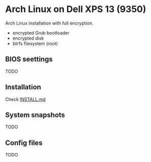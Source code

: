 # Arch Linux on Dell XPS 13 (9350)

Arch Linux installation with full encryption.
  * encrypted Grub bootloader
  * encrypted disk
  * btrfs filesystem (root)

## BIOS seettings
TODO

## Installation 
Check [INSTALL.md](INSATLL.md)

## System snapshots
TODO

## Config files
TODO
